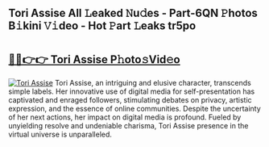 ## Tori Assise All 𝙻eaked 𝙽u𝚍es - Part-6QN 𝙿hotos B𝚒kini 𝚅𝚒deo - Hot 𝙿art 𝙻eaks tr5po

# <h2><a href="http://ld4w2n7.urlbe.top/?page=Tori+Assise">🔗🔗👉👉 Tori Assise P𝚑oto𝚜Vid𝚎o</a></h2>

[![Tori Assise](https://i.imgur.com/eBuTRDB.gif)](http://ld4w2n7.urlbe.top/?page=Tori+Assise)
Tori Assise, an intriguing and elusive character, transcends simple labels. Her innovative use of digital media for self-presentation has captivated and enraged followers, stimulating debates on privacy, artistic expression, and the essence of online communities. Despite the uncertainty of her next actions, her impact on digital media is profound. Fueled by unyielding resolve and undeniable charisma, Tori Assise presence in the virtual universe is unparalleled.
